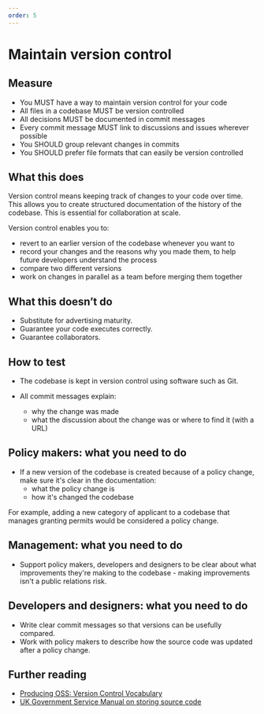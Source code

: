 ```yaml
---
order: 5
---
```


# Maintain version control

## Measure

* You MUST have a way to maintain version control for your code
* All files in a codebase MUST be version controlled
* All decisions MUST be documented in commit messages
* Every commit message MUST link to discussions and issues wherever possible
* You SHOULD group relevant changes in commits
* You SHOULD prefer file formats that can easily be version controlled

## What this does

Version control means keeping track of changes to your code over time. This allows you to create structured documentation of the history of the codebase. This is essential for collaboration at scale.

Version control enables you to:

* revert to an earlier version of the codebase whenever you want to
* record your changes and the reasons why you made them, to help future developers understand the process
* compare two different versions
* work on changes in parallel as a team before merging them together

## What this doesn’t do
* Substitute for advertising maturity.
* Guarantee your code executes correctly.
* Guarantee collaborators.

## How to test

* The codebase is kept in version control using software such as Git.

* All commit messages explain:
  * why the change was made
  * what the discussion about the change was or where to find it (with a URL)

## Policy makers: what you need to do
* If a new version of the codebase is created because of a policy change, make sure it's clear in the documentation:
  * what the policy change is
  * how it's changed the codebase

For example, adding a new category of applicant to a codebase that manages granting permits would be considered a policy change.

## Management: what you need to do
* Support policy makers, developers and designers to be clear about what improvements they're making to the codebase - making improvements isn't a public relations risk.

## Developers and designers: what you need to do
* Write clear commit messages so that versions can be usefully compared. 
* Work with policy makers to describe how the source code was updated after a policy change. 

## Further reading

* [Producing OSS: Version Control Vocabulary](https://producingoss.com/en/vc.html#vc-vocabulary)
* [UK Government Service Manual on storing source code](https://www.gov.uk/service-manual/technology/maintaining-version-control-in-coding)
